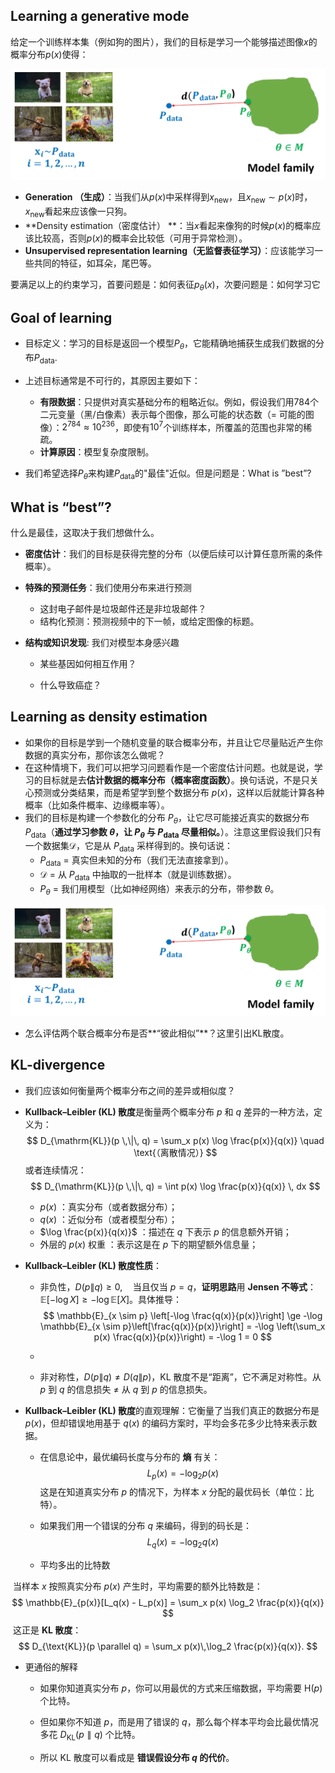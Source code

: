 ## Learning a generative mode

给定一个训练样本集（例如狗的图片），我们的目标是学习一个能够描述图像$x$的概率分布$p(x)$使得：

![image-20250923110105590](./Maximum_Likelihood_Learning.assets/001.png)

- **Generation （生成）**：当我们从$p(x)$中采样得到$x_\text{new}$，且$x_{\text{new}} \sim p(x)$时，$x_\text{new}$看起来应该像一只狗。
- **Density estimation（密度估计） **：当$x$看起来像狗的时候$p(x)$的概率应该比较高，否则$p(x)$的概率会比较低（可用于异常检测）。
- **Unsupervised representation learning（无监督表征学习）**：应该能学习一些共同的特征，如耳朵，尾巴等。

要满足以上的约束学习，首要问题是：如何表征$p_{\theta}(x)$，次要问题是：如何学习它

## Goal of learning

- 目标定义：学习的目标是返回一个模型$P_{\theta}$，它能精确地捕获生成我们数据的分布$P_{\text{data}}$.
- 上述目标通常是不可行的，其原因主要如下：
  - **有限数据**：只提供对真实基础分布的粗略近似。例如，假设我们用784个二元变量（黑/白像素）表示每个图像，那么可能的状态数（= 可能的图像）：$2^{784} \approx 10^{236}$，即使有$10^7$个训练样本，所覆盖的范围也非常的稀疏。
  - **计算原因**：模型复杂度限制。

- 我们希望选择$P_{\theta}$来构建$P_{\text{data}}$的"最佳"近似。但是问题是：What is ”best”?

## What is “best”?

什么是最佳，这取决于我们想做什么。

- **密度估计**：我们的目标是获得完整的分布（以便后续可以计算任意所需的条件概率）。
- **特殊的预测任务**：我们使用分布来进行预测
  - 这封电子邮件是垃圾邮件还是非垃圾邮件？
  - 结构化预测：预测视频中的下一帧，或给定图像的标题。

- **结构或知识发现**: 我们对模型本身感兴趣

  - 某些基因如何相互作用？

  - 什么导致癌症？

## Learning as density estimation

- 如果你的目标是学到一个随机变量的联合概率分布，并且让它尽量贴近产生你数据的真实分布，那你该怎么做呢？
- 在这种情境下，我们可以把学习问题看作是一个密度估计问题。也就是说，学习的目标就是去**估计数据的概率分布（概率密度函数）**。换句话说，不是只关心预测或分类结果，而是希望学到整个数据分布 $p(x)$，这样以后就能计算各种概率（比如条件概率、边缘概率等）。
- 我们的目标是构建一个参数化的分布 $P_\theta$，让它尽可能接近真实的数据分布 $P_{\text{data}}$（**通过学习参数 $\theta$，让 $P_\theta$ 与 $P_{\text{data}}$ 尽量相似。**）。注意这里假设我们只有一个数据集$\mathcal{D}$，它是从 $P_{\text{data}}$ 采样得到的。换句话说：
  - $P_{\text{data}}$ = 真实但未知的分布（我们无法直接拿到）。
  - $\mathcal{D}$ = 从 $P_{\text{data}}$ 中抽取的一批样本（就是训练数据）。
  - $P_\theta$ = 我们用模型（比如神经网络）来表示的分布，带参数 $\theta$。

![001](./Maximum_Likelihood_Learning.assets/001.png)

- 怎么评估两个联合概率分布是否**“彼此相似”**？这里引出KL散度。

## KL-divergence

- 我们应该如何衡量两个概率分布之间的差异或相似度？

- **Kullback–Leibler (KL) 散度**是衡量两个概率分布 $p$ 和 $q$ 差异的一种方法，定义为：
  $$
  D_{\mathrm{KL}}(p \,\|\, q) = \sum_x p(x) \log \frac{p(x)}{q(x)} \quad \text{（离散情况）}
  $$
  或者连续情况：
  $$
  D_{\mathrm{KL}}(p \,\|\, q) = \int p(x) \log \frac{p(x)}{q(x)} \, dx
  $$

  - $p(x)$ ：真实分布（或者数据分布）；
  - $q(x)$ ：近似分布（或者模型分布）；
  - $\log \frac{p(x)}{q(x)}$ ：描述在 $q$ 下表示 $p$ 的信息额外开销；
  - 外层的 $p(x)$ 权重 ：表示这是在 $p$ 下的期望额外信息量；

- **Kullback–Leibler (KL) 散度性质**：

  - 非负性，$D(p \| q) \ge 0, \quad \text{当且仅当 } p = q$，**证明思路**用 **Jensen 不等式**：$\mathbb{E}[-\log X] \ge -\log \mathbb{E}[X]$。具体推导：
    $$
    \mathbb{E}_{x \sim p} \left[-\log \frac{q(x)}{p(x)}\right] 
    \ge -\log \mathbb{E}_{x \sim p}\left[\frac{q(x)}{p(x)}\right] 
    = -\log \left(\sum_x p(x) \frac{q(x)}{p(x)}\right) 
    = -\log 1 = 0
    $$

  - 

  - 非对称性，$D(p \| q) \neq D(q \| p)$，KL 散度不是“距离”，它不满足对称性。从 $p$ 到 $q$ 的信息损失 ≠ 从 $q$ 到 $p$ 的信息损失。

- **Kullback–Leibler (KL) 散度**的直观理解：它衡量了当我们真正的数据分布是 $p(x)$，但却错误地用基于 $q(x)$ 的编码方案时，平均会多花多少比特来表示数据。

  - 在信息论中，最优编码长度与分布的 **熵** 有关：
    $$
    L_p(x) = -\log_2 p(x)
    $$
    这是在知道真实分布 $p$ 的情况下，为样本 $x$ 分配的最优码长（单位：比特）。

  - 如果我们用一个错误的分布 $q$ 来编码，得到的码长是：
    $$
    L_q(x) = -\log_2 q(x)
    $$

  -  平均多出的比特数

​		当样本 $x$ 按照真实分布 $p(x)$ 产生时，平均需要的额外比特数是：
$$
\mathbb{E}_{p(x)}[L_q(x) - L_p(x)] = \sum_x p(x) \log_2 \frac{p(x)}{q(x)}
$$
​		这正是 **KL 散度**：
$$
D_{\text{KL}}(p \parallel q) = \sum_x p(x)\,\log_2 \frac{p(x)}{q(x)}.
$$

- 更通俗的解释

  - 如果你知道真实分布 $p$，你可以用最优的方式来压缩数据，平均需要 $\mathrm{H}(p)$ 个比特。

  - 但如果你不知道 $p$，而是用了错误的 $q$，那么每个样本平均会比最优情况多花 $D_{\text{KL}}(p \parallel q)$ 个比特。

  - 所以 KL 散度可以看成是 **错误假设分布 $q$ 的代价**。